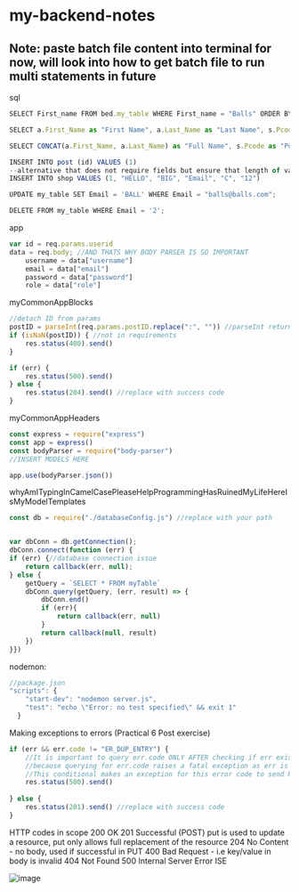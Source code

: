 # my-backend-notes

## Note: paste batch file content into terminal for now, will look into how to get batch file to run multi statements in future

sql 
```js
SELECT First_name FROM bed.my_table WHERE First_name = "Balls" ORDER BY First_name ASC||DESC;

SELECT a.First_Name as "First Name", a.Last_Name as "Last Name", s.Pcode as "Postcode" FROM bed.shop s, my_table a WHERE s.Email = a.Email;

SELECT CONCAT(a.First_Name, a.Last_Name) as "Full Name", s.Pcode as "Postcode" FROM bed.shop s, my_table a WHERE s.Email = a.Email;

INSERT INTO post (id) VALUES (1)
--alternative that does not require fields but ensure that length of values == fields
INSERT INTO shop VALUES (1, "HELLO", "BIG", "Email", "C", "12")

UPDATE my_table SET Email = 'BALL' WHERE Email = "balls@balls.com";

DELETE FROM my_table WHERE Email = '2';
```

app
```js
var id = req.params.userid
data = req.body; //AND THATS WHY BODY PARSER IS SO IMPORTANT
    username = data["username"]
    email = data["email"]
    password = data["password"]
    role = data["role"]
```

myCommonAppBlocks
```js
//detach ID from params
postID = parseInt(req.params.postID.replace(":", "")) //parseInt returns NaN if not int
if (isNaN(postID)) { //not in requirements
    res.status(400).send()
}

if (err) {
    res.status(500).send()
} else {
    res.status(204).send() //replace with success code
} 
```

myCommonAppHeaders
```js
const express = require("express")
const app = express()
const bodyParser = require("body-parser")
//INSERT MODELS HERE

app.use(bodyParser.json())
```
whyAmITypingInCamelCasePleaseHelpProgrammingHasRuinedMyLifeHereIsMyModelTemplates
```js
const db = require("./databaseConfig.js") //replace with your path


var dbConn = db.getConnection();
dbConn.connect(function (err) {
if (err) {//database connection issue
    return callback(err, null);
} else {
    getQuery = `SELECT * FROM myTable`
    dbConn.query(getQuery, (err, result) => {
        dbConn.end()
        if (err){
            return callback(err, null)
        }
        return callback(null, result)
    })
}})
```

nodemon:
```js
//package.json
"scripts": {
    "start-dev": "nodemon server.js",
    "test": "echo \"Error: no test specified\" && exit 1"
  }
```

Making exceptions to errors (Practical 6 Post exercise)
```js
if (err && err.code != "ER_DUP_ENTRY") {
    //It is important to query err.code ONLY AFTER checking if err exists
    //because querying for err.code raises a fatal exception as err is a null object
    //This conditional makes an exception for this error code to send HTTP 201
    res.status(500).send()
    
} else {
    res.status(201).send() //replace with success code
} 
```

HTTP codes in scope
200 OK
201 Successful (POST)
put is used to update a resource, put only allows full replacement of the resource 
204 No Content - no body, used if successful in PUT
400 Bad Request - i.e key/value in body is invalid
404 Not Found
500 Internal Server Error ISE

![image](https://github.com/speckly/my-backend-notes/assets/60218942/254bab4b-0264-46ba-80db-92e7eed92a80)

